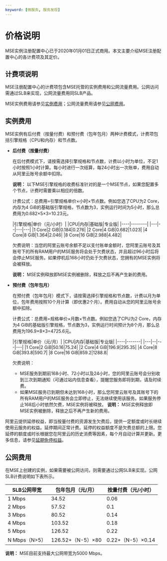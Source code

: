 ```yaml
---
keyword: [微服务, 服务发现]
---
```


# 价格说明

MSE实例注册配置中心已于2020年01月01日正式商用。本文主要介绍MSE注册配置中心的各计费项及其定价。

## 计费项说明

MSE注册配置中心的计费项包含MSE托管的实例费用和公网流量费用。公网访问需通过SLB来实现，公网流量费用同SLB产品。

MSE实例费用请参见[实例费用](#section_z0v_ikw_mq2)；公网流量费用请参见[公网费用](#section_0ls_zbc_v2c)。

## 实例费用

MSE实例有后付费（按量付费）和预付费（包年包月）两种计费模式，计费项包括引擎规格（CPU和内存）和节点数。

-   **后付费（按量付费）**

    在后付费模式下，请按需选择引擎规格和节点数，计费以小时为单位，不足1小时按照1小时计算。每小时进行一次结算，每24小时出一次账单，费用自动从阿里云账号余额中扣除。

    **说明：** 以下MSE引擎规格的收费标准针对的是一个MSE节点，如果您配置多个节点，计费时需要乘以相应的倍数。

    计费公式：总费用=引擎规格单价×小时×节点数。例如您选了CPU为2 Core，内存为4 GiB的基础版引擎规格，节点数为3，实例运行时间为5小时，那么总费用为0.682×5×3=10.23元。

    |引擎规格|单价（元/小时）|
|CPU|内存|基础版|专业版|
    |----|--------|
    |---|--|---|---|
    |1 Core|2 GiB|0.184|0.276|
    |2 Core|4 GiB|0.682|1.023|
    |4 Core|8 GiB|1.364|2.046|
    |8 Core|16 GiB|2.988|4.482|

    欠费说明：当您的阿里云账号余额不足以支付账单金额时，您阿里云账号及其账号下的所有RAM用户的MSE服务将会处于欠费状态，并且超过96小时后将会停止MSE服务。如果停机后168小时仍处于欠费状态，您拥有的MSE实例将会被释放。

    **说明：** MSE实例释放即MSE实例被删除，释放之后不再产生新的费用。

-   **预付费（包年包月）**

    在预付费（包年包月）模式下，请按需选择引擎规格和节点数，计费以月为单位，包年费用按照10个月计算（即优惠2个月）。费用自动从您的阿里云账号余额中扣除。

    计费公式：总费用=规格单价×月数×节点数。例如您选了CPU为2 Core，内存为4 GiB的基础版引擎规格，节点数为3，实例运行时间预计为8个月，那么总费用为196.9×8×3=4725.6元。

    |引擎规格|单价（元/月）|
|CPU|内存|基础版|专业版|
    |----|-------|
    |---|--|---|---|
    |1 Core|2 GiB|50.16|75.24|
    |2 Core|4 GiB|196.9|295.35|
    |4 Core|8 GiB|393.8|590.7|
    |8 Core|16 GiB|859.2|1288.8|

    欠费说明：

    -   MSE服务到期前168小时、72小时以及24小时，您的阿里云账号会分别收到三次到期通知（可通过站内信息查看），提醒您服务即将到期，请及时续费。
    -   如果MSE服务已到期但未达到168小时，那么您阿里云账号及其账号下的所有RAM用户的MSE服务会立即停止，无法继续使用该服务。如果服务停止168后小时依然欠费，MSE实例将被释放。
    **说明：** MSE实例释放即MSE实例被删除，释放之后不再产生新的费用。


阿里云提供延停权益，即当按量付费的资源发生欠费后，提供一定额度或时长继续使用云服务的权益。延停期间正常计费。延停的权益额度不是欠费总额的上限。您延停的额度或时长根据您在阿里云的历史消费等因素，每个月自动计算并更新。更多信息，请参见[延期免停权益](https://help.aliyun.com/document_detail/190777.html)。

## 公网费用

在MSE上创建的实例，如果需要被公网访问，则需要通过公网SLB来实现。公网SLB计费说明如下表所示。

|SLB公网带宽|包年包月（元/月）|按量付费（元/小时）|
|-------|---------|----------|
|1 Mbps|34.52|0.06|
|2 Mbps|57.52|0.1|
|3 Mbps|80.52|0.14|
|4 Mbps|103.52|0.18|
|5 Mbps|126.52|0.22|
|N Mbps（N\>5）|126.52+（N-5）×80|0.22+（N-5）×0.14|

**说明：** MSE目前支持最大公网带宽为5000 Mbps。

